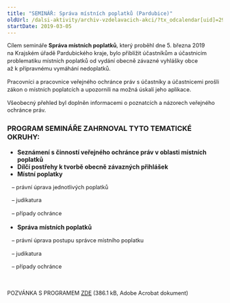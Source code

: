 ```yaml
---
title: "SEMINÁŘ: Správa místních poplatků (Pardubice)"
oldUrl: /dalsi-aktivity/archiv-vzdelavacich-akci/?tx_odcalendar[uid]=293&cHash=e978a2f167546ed02ce573e55215b28a
startDate: 2019-03-05
---
```


<p class="align-blok" style="line-height: 17.92px; font-size: 12.8px;">Cílem semináře <strong>Správa místních poplatků</strong>, který proběhl dne 5. března 2019 na Krajském úřadě Pardubického kraje, bylo přiblížit účastníkům a účastnicím problematiku místních poplatků od vydání obecně závazné vyhlášky obce až k přípravnému vymáhání nedoplatků.</p>
<p class="align-blok" style="line-height: 17.92px; font-size: 12.8px;">Pracovníci a pracovnice veřejného ochránce práv s účastníky a účastnicemi prošli zákon o místních poplatcích a upozornili na možná úskalí jeho aplikace.</p>
<p class="align-blok" style="line-height: 17.92px; font-size: 12.8px;">Všeobecný přehled byl doplněn informacemi o poznatcích a názorech veřejného ochránce práv.</p><h3 class="align-blok">PROGRAM SEMINÁŘE ZAHRNOVAL TYTO TEMATICKÉ OKRUHY:</h3><strong><ul><li><strong>Seznámení s činností veřejného ochránce práv v oblasti místních poplatků</strong></li><li><strong>Dílčí postřehy k tvorbě obecně závazných přihlášek</strong></li><li><strong>Místní poplatky</strong></li></ul></strong>
<p class="align-blok" style="line-height: 17.92px; font-size: 12.8px;">   – právní úprava jednotlivých poplatků</p>
<p class="align-blok" style="line-height: 17.92px; font-size: 12.8px;">   – judikatura</p>
<p class="align-blok" style="line-height: 17.92px; font-size: 12.8px;">   – případy ochránce</p><strong><ul><li><strong>Správa místních poplatků</strong></li></ul></strong>
<p class="align-blok" style="line-height: 17.92px; font-size: 12.8px;">   – právní úprava postupu správce místního poplatku</p>
<p class="align-blok" style="line-height: 17.92px; font-size: 12.8px;">   – judikatura</p>
<p class="align-blok" style="line-height: 17.92px; font-size: 12.8px;">   – případy ochránce</p>
<p class="align-blok" style="line-height: 17.92px; font-size: 12.8px;"> </p>
<p class="align-blok" style="line-height: 17.92px; font-size: 12.8px;"><span style="font-size: 12.8px; text-align: left;">POZVÁNKA S PROGRAMEM <a href="https://www.ochrance.cz/uploads-import/projekt_ESF/00_2019_VA/SEMINARE/03_05_Sprava_mistnich_poplatku/03_05_Sprava_mistnich_poplatku_POZVANKA.pdf" target="_blank">ZDE</a> (386.1 kB, Adobe Acrobat dokument)</span></p>
